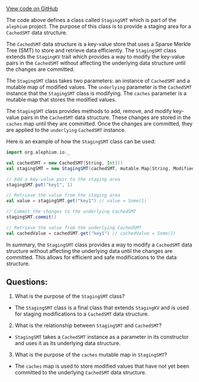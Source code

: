 [View code on GitHub](https://github.com/alephium/alephium/blob/master/io/src/main/scala/org/alephium/io/StagingSMT.scala)

The code above defines a class called `StagingSMT` which is part of the `alephium` project. The purpose of this class is to provide a staging area for a `CachedSMT` data structure. 

The `CachedSMT` data structure is a key-value store that uses a Sparse Merkle Tree (SMT) to store and retrieve data efficiently. The `StagingSMT` class extends the `StagingKV` trait which provides a way to modify the key-value pairs in the `CachedSMT` without affecting the underlying data structure until the changes are committed. 

The `StagingSMT` class takes two parameters: an instance of `CachedSMT` and a mutable map of modified values. The `underlying` parameter is the `CachedSMT` instance that the `StagingSMT` class is modifying. The `caches` parameter is a mutable map that stores the modified values. 

The `StagingSMT` class provides methods to add, remove, and modify key-value pairs in the `CachedSMT` data structure. These changes are stored in the `caches` map until they are committed. Once the changes are committed, they are applied to the `underlying` `CachedSMT` instance. 

Here is an example of how the `StagingSMT` class can be used:

```scala
import org.alephium.io._

val cachedSMT = new CachedSMT[String, Int]()
val stagingSMT = new StagingSMT(cachedSMT, mutable.Map[String, Modified[Int]]())

// Add a key-value pair to the staging area
stagingSMT.put("key1", 1)

// Retrieve the value from the staging area
val value = stagingSMT.get("key1") // value = Some(1)

// Commit the changes to the underlying CachedSMT
stagingSMT.commit()

// Retrieve the value from the underlying CachedSMT
val cachedValue = cachedSMT.get("key1") // cachedValue = Some(1)
``` 

In summary, the `StagingSMT` class provides a way to modify a `CachedSMT` data structure without affecting the underlying data until the changes are committed. This allows for efficient and safe modifications to the data structure.
## Questions: 
 1. What is the purpose of the `StagingSMT` class?
- The `StagingSMT` class is a final class that extends `StagingKV` and is used for staging modifications to a `CachedSMT` data structure.

2. What is the relationship between `StagingSMT` and `CachedSMT`?
- `StagingSMT` takes a `CachedSMT` instance as a parameter in its constructor and uses it as its underlying data structure.

3. What is the purpose of the `caches` mutable map in `StagingSMT`?
- The `caches` map is used to store modified values that have not yet been committed to the underlying `CachedSMT` data structure.